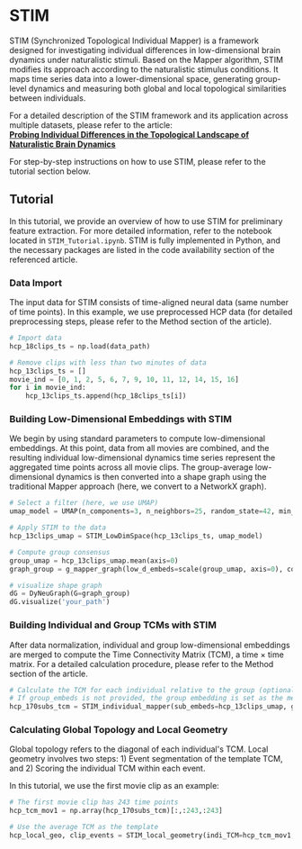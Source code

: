 # STIM 

STIM (Synchronized Topological Individual Mapper) is a framework designed for investigating individual differences in low-dimensional brain dynamics under naturalistic stimuli. Based on the Mapper algorithm, STIM modifies its approach according to the naturalistic stimulus conditions. It maps time series data into a lower-dimensional space, generating group-level dynamics and measuring both global and local topological similarities between individuals.

For a detailed description of the STIM framework and its application across multiple datasets, please refer to the article:  
[**Probing Individual Differences in the Topological Landscape of Naturalistic Brain Dynamics**](https://www.biorxiv.org/content/10.1101/2024.06.20.599966v2)

For step-by-step instructions on how to use STIM, please refer to the tutorial section below.

## Tutorial

In this tutorial, we provide an overview of how to use STIM for preliminary feature extraction. For more detailed information, refer to the notebook located in `STIM_Tutorial.ipynb`. STIM is fully implemented in Python, and the necessary packages are listed in the code availability section of the referenced article.

### Data Import

The input data for STIM consists of time-aligned neural data (same number of time points). In this example, we use preprocessed HCP data (for detailed preprocessing steps, please refer to the Method section of the article).

```python
# Import data
hcp_18clips_ts = np.load(data_path)

# Remove clips with less than two minutes of data
hcp_13clips_ts = []
movie_ind = [0, 1, 2, 5, 6, 7, 9, 10, 11, 12, 14, 15, 16]
for i in movie_ind:
    hcp_13clips_ts.append(hcp_18clips_ts[i])
```

### Building Low-Dimensional Embeddings with STIM

We begin by using standard parameters to compute low-dimensional embeddings. At this point, data from all movies are combined, and the resulting individual low-dimensional dynamics time series represent the aggregated time points across all movie clips. The group-average low-dimensional dynamics is then converted into a shape graph using the traditional Mapper approach (here, we convert to a NetworkX graph).

```python
# Select a filter (here, we use UMAP)
umap_model = UMAP(n_components=3, n_neighbors=25, random_state=42, min_dist=0.01, metric='euclidean')

# Apply STIM to the data
hcp_13clips_umap = STIM_LowDimSpace(hcp_13clips_ts, umap_model)

# Compute group consensus
group_umap = hcp_13clips_umap.mean(axis=0)
graph_group = g_mapper_graph(low_d_embeds=scale(group_umap, axis=0), cover_n=12, cover_overlap=0.5, eps=0.7)

# visualize shape graph
dG = DyNeuGraph(G=graph_group)
dG.visualize('your_path')
```

### Building Individual and Group TCMs with STIM

After data normalization, individual and group low-dimensional embeddings are merged to compute the Time Connectivity Matrix (TCM), a time × time matrix. For a detailed calculation procedure, please refer to the Method section of the article.

```python
# Calculate the TCM for each individual relative to the group (optional: specify group_embeds)
# If group_embeds is not provided, the group embedding is set as the mean of all individual embeddings.
hcp_170subs_tcm = STIM_individual_mapper(sub_embeds=hcp_13clips_umap, group_embeds=None)
```

### Calculating Global Topology and Local Geometry

Global topology refers to the diagonal of each individual's TCM. Local geometry involves two steps: 1) Event segmentation of the template TCM, and 2) Scoring the individual TCM within each event.

In this tutorial, we use the first movie clip as an example:

```python
# The first movie clip has 243 time points
hcp_tcm_mov1 = np.array(hcp_170subs_tcm)[:,:243,:243]

# Use the average TCM as the template
hcp_local_geo, clip_events = STIM_local_geometry(indi_TCM=hcp_tcm_mov1,template_TCM=hcp_tcm_mov1.mean(axis=0))
```
